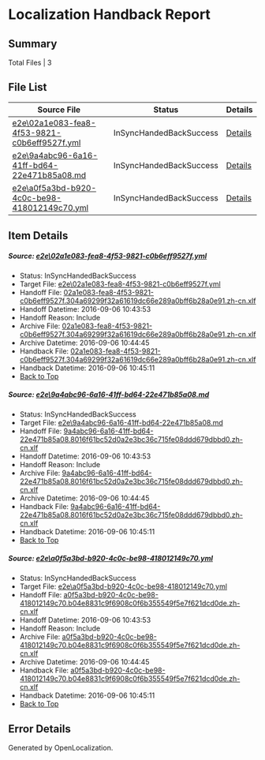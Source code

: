 # <a name='report-top'></a> Localization Handback Report

## Summary
 Total Files | 3

## File List
 Source File | Status | Details 
 ----------- | ------ | ------- 
 [e2e\02a1e083-fea8-4f53-9821-c0b6eff9527f.yml](https://github.com/OpenLocalizationTestOrg/ol-test0/blob/839a1bd5795b84b16e714efb18d1368598be1722/e2e/02a1e083-fea8-4f53-9821-c0b6eff9527f.yml) | InSyncHandedBackSuccess | [Details](#1f939a7309c47098b667427a63a4f7b67b9be7c21)
 [e2e\9a4abc96-6a16-41ff-bd64-22e471b85a08.md](https://github.com/OpenLocalizationTestOrg/ol-test0/blob/839a1bd5795b84b16e714efb18d1368598be1722/e2e/9a4abc96-6a16-41ff-bd64-22e471b85a08.md) | InSyncHandedBackSuccess | [Details](#469f42e7ad3b6437d05cf84b0c0d7e554034030d4)
 [e2e\a0f5a3bd-b920-4c0c-be98-418012149c70.yml](https://github.com/OpenLocalizationTestOrg/ol-test0/blob/839a1bd5795b84b16e714efb18d1368598be1722/e2e/a0f5a3bd-b920-4c0c-be98-418012149c70.yml) | InSyncHandedBackSuccess | [Details](#86d870b28abb0baa9f47f8e5f402e6ac58bda6d55)

## Item Details
##### <a name='1f939a7309c47098b667427a63a4f7b67b9be7c21'></a> Source: [e2e\02a1e083-fea8-4f53-9821-c0b6eff9527f.yml](https://github.com/OpenLocalizationTestOrg/ol-test0/blob/839a1bd5795b84b16e714efb18d1368598be1722/e2e/02a1e083-fea8-4f53-9821-c0b6eff9527f.yml)
* Status: InSyncHandedBackSuccess
* Target File: [e2e\02a1e083-fea8-4f53-9821-c0b6eff9527f.yml](https://github.com/OpenLocalizationTestOrg/ol-test0-zhcn/blob/a511869329c10ef793dc49667bb546c241c8c35b/e2e/02a1e083-fea8-4f53-9821-c0b6eff9527f.yml)
* Handoff File: [02a1e083-fea8-4f53-9821-c0b6eff9527f.304a69299f32a61619dc66e289a0bff6b28a0e91.zh-cn.xlf](https://github.com/OpenLocalizationTestOrg/ol-test0-handoff/blob/d7bcf7a6eee7e42cbf3a4ff776dd6311480c87e3/ol-handoff/OpenLocalizationTestOrg/ol-test0-zhcn/ci/ht/02a1e083-fea8-4f53-9821-c0b6eff9527f.304a69299f32a61619dc66e289a0bff6b28a0e91.zh-cn.xlf)
* Handoff Datetime: 2016-09-06 10:43:53
* Handoff Reason: Include
* Archive File: [02a1e083-fea8-4f53-9821-c0b6eff9527f.304a69299f32a61619dc66e289a0bff6b28a0e91.zh-cn.xlf](https://github.com/OpenLocalizationTestOrg/ol-test0-handoff/blob/1f7be6322231809ea8fd13ce033b3ad89eec73f7/ol-archive/OpenLocalizationTestOrg/ol-test0-zhcn/ci/ht/02a1e083-fea8-4f53-9821-c0b6eff9527f.304a69299f32a61619dc66e289a0bff6b28a0e91.zh-cn.xlf)
* Archive Datetime: 2016-09-06 10:44:45
* Handback File: [02a1e083-fea8-4f53-9821-c0b6eff9527f.304a69299f32a61619dc66e289a0bff6b28a0e91.zh-cn.xlf](https://github.com/OpenLocalizationTestOrg/ol-test0-handback/blob/54380fc4284367f9f782ecc3fac6a2e2d759ff9f/ol-handback/OpenLocalizationTestOrg/ol-test0-zhcn/ci/ht/02a1e083-fea8-4f53-9821-c0b6eff9527f.304a69299f32a61619dc66e289a0bff6b28a0e91.zh-cn.xlf)
* Handback Datetime: 2016-09-06 10:45:11
* [Back to Top](#report-top)

##### <a name='469f42e7ad3b6437d05cf84b0c0d7e554034030d4'></a> Source: [e2e\9a4abc96-6a16-41ff-bd64-22e471b85a08.md](https://github.com/OpenLocalizationTestOrg/ol-test0/blob/839a1bd5795b84b16e714efb18d1368598be1722/e2e/9a4abc96-6a16-41ff-bd64-22e471b85a08.md)
* Status: InSyncHandedBackSuccess
* Target File: [e2e\9a4abc96-6a16-41ff-bd64-22e471b85a08.md](https://github.com/OpenLocalizationTestOrg/ol-test0-zhcn/blob/a511869329c10ef793dc49667bb546c241c8c35b/e2e/9a4abc96-6a16-41ff-bd64-22e471b85a08.md)
* Handoff File: [9a4abc96-6a16-41ff-bd64-22e471b85a08.8016f61bc52d0a2e3bc36c715fe08ddd679dbbd0.zh-cn.xlf](https://github.com/OpenLocalizationTestOrg/ol-test0-handoff/blob/d7bcf7a6eee7e42cbf3a4ff776dd6311480c87e3/ol-handoff/OpenLocalizationTestOrg/ol-test0-zhcn/ci/ht/9a4abc96-6a16-41ff-bd64-22e471b85a08.8016f61bc52d0a2e3bc36c715fe08ddd679dbbd0.zh-cn.xlf)
* Handoff Datetime: 2016-09-06 10:43:53
* Handoff Reason: Include
* Archive File: [9a4abc96-6a16-41ff-bd64-22e471b85a08.8016f61bc52d0a2e3bc36c715fe08ddd679dbbd0.zh-cn.xlf](https://github.com/OpenLocalizationTestOrg/ol-test0-handoff/blob/1f7be6322231809ea8fd13ce033b3ad89eec73f7/ol-archive/OpenLocalizationTestOrg/ol-test0-zhcn/ci/ht/9a4abc96-6a16-41ff-bd64-22e471b85a08.8016f61bc52d0a2e3bc36c715fe08ddd679dbbd0.zh-cn.xlf)
* Archive Datetime: 2016-09-06 10:44:45
* Handback File: [9a4abc96-6a16-41ff-bd64-22e471b85a08.8016f61bc52d0a2e3bc36c715fe08ddd679dbbd0.zh-cn.xlf](https://github.com/OpenLocalizationTestOrg/ol-test0-handback/blob/54380fc4284367f9f782ecc3fac6a2e2d759ff9f/ol-handback/OpenLocalizationTestOrg/ol-test0-zhcn/ci/ht/9a4abc96-6a16-41ff-bd64-22e471b85a08.8016f61bc52d0a2e3bc36c715fe08ddd679dbbd0.zh-cn.xlf)
* Handback Datetime: 2016-09-06 10:45:11
* [Back to Top](#report-top)

##### <a name='86d870b28abb0baa9f47f8e5f402e6ac58bda6d55'></a> Source: [e2e\a0f5a3bd-b920-4c0c-be98-418012149c70.yml](https://github.com/OpenLocalizationTestOrg/ol-test0/blob/839a1bd5795b84b16e714efb18d1368598be1722/e2e/a0f5a3bd-b920-4c0c-be98-418012149c70.yml)
* Status: InSyncHandedBackSuccess
* Target File: [e2e\a0f5a3bd-b920-4c0c-be98-418012149c70.yml](https://github.com/OpenLocalizationTestOrg/ol-test0-zhcn/blob/a511869329c10ef793dc49667bb546c241c8c35b/e2e/a0f5a3bd-b920-4c0c-be98-418012149c70.yml)
* Handoff File: [a0f5a3bd-b920-4c0c-be98-418012149c70.b04e8831c9f6908c0f6b355549f5e7f621dcd0de.zh-cn.xlf](https://github.com/OpenLocalizationTestOrg/ol-test0-handoff/blob/d7bcf7a6eee7e42cbf3a4ff776dd6311480c87e3/ol-handoff/OpenLocalizationTestOrg/ol-test0-zhcn/ci/ht/a0f5a3bd-b920-4c0c-be98-418012149c70.b04e8831c9f6908c0f6b355549f5e7f621dcd0de.zh-cn.xlf)
* Handoff Datetime: 2016-09-06 10:43:53
* Handoff Reason: Include
* Archive File: [a0f5a3bd-b920-4c0c-be98-418012149c70.b04e8831c9f6908c0f6b355549f5e7f621dcd0de.zh-cn.xlf](https://github.com/OpenLocalizationTestOrg/ol-test0-handoff/blob/1f7be6322231809ea8fd13ce033b3ad89eec73f7/ol-archive/OpenLocalizationTestOrg/ol-test0-zhcn/ci/ht/a0f5a3bd-b920-4c0c-be98-418012149c70.b04e8831c9f6908c0f6b355549f5e7f621dcd0de.zh-cn.xlf)
* Archive Datetime: 2016-09-06 10:44:45
* Handback File: [a0f5a3bd-b920-4c0c-be98-418012149c70.b04e8831c9f6908c0f6b355549f5e7f621dcd0de.zh-cn.xlf](https://github.com/OpenLocalizationTestOrg/ol-test0-handback/blob/54380fc4284367f9f782ecc3fac6a2e2d759ff9f/ol-handback/OpenLocalizationTestOrg/ol-test0-zhcn/ci/ht/a0f5a3bd-b920-4c0c-be98-418012149c70.b04e8831c9f6908c0f6b355549f5e7f621dcd0de.zh-cn.xlf)
* Handback Datetime: 2016-09-06 10:45:11
* [Back to Top](#report-top)


## Error Details

Generated by OpenLocalization.

